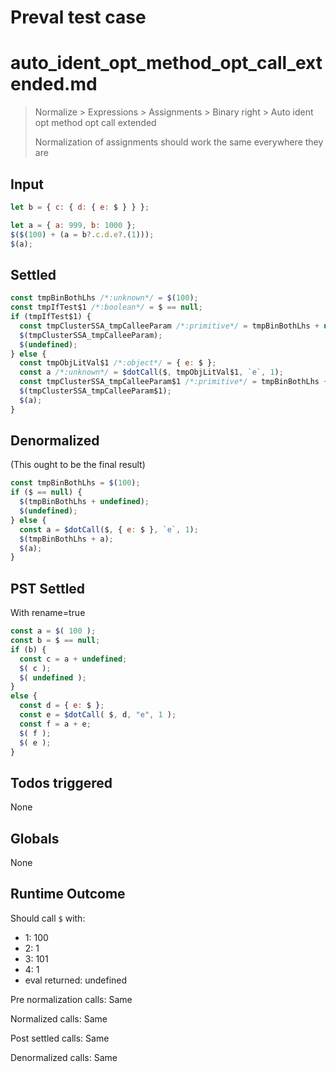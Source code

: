 # Preval test case

# auto_ident_opt_method_opt_call_extended.md

> Normalize > Expressions > Assignments > Binary right > Auto ident opt method opt call extended
>
> Normalization of assignments should work the same everywhere they are

## Input

`````js filename=intro
let b = { c: { d: { e: $ } } };

let a = { a: 999, b: 1000 };
$($(100) + (a = b?.c.d.e?.(1)));
$(a);
`````


## Settled


`````js filename=intro
const tmpBinBothLhs /*:unknown*/ = $(100);
const tmpIfTest$1 /*:boolean*/ = $ == null;
if (tmpIfTest$1) {
  const tmpClusterSSA_tmpCalleeParam /*:primitive*/ = tmpBinBothLhs + undefined;
  $(tmpClusterSSA_tmpCalleeParam);
  $(undefined);
} else {
  const tmpObjLitVal$1 /*:object*/ = { e: $ };
  const a /*:unknown*/ = $dotCall($, tmpObjLitVal$1, `e`, 1);
  const tmpClusterSSA_tmpCalleeParam$1 /*:primitive*/ = tmpBinBothLhs + a;
  $(tmpClusterSSA_tmpCalleeParam$1);
  $(a);
}
`````


## Denormalized
(This ought to be the final result)

`````js filename=intro
const tmpBinBothLhs = $(100);
if ($ == null) {
  $(tmpBinBothLhs + undefined);
  $(undefined);
} else {
  const a = $dotCall($, { e: $ }, `e`, 1);
  $(tmpBinBothLhs + a);
  $(a);
}
`````


## PST Settled
With rename=true

`````js filename=intro
const a = $( 100 );
const b = $ == null;
if (b) {
  const c = a + undefined;
  $( c );
  $( undefined );
}
else {
  const d = { e: $ };
  const e = $dotCall( $, d, "e", 1 );
  const f = a + e;
  $( f );
  $( e );
}
`````


## Todos triggered


None


## Globals


None


## Runtime Outcome


Should call `$` with:
 - 1: 100
 - 2: 1
 - 3: 101
 - 4: 1
 - eval returned: undefined

Pre normalization calls: Same

Normalized calls: Same

Post settled calls: Same

Denormalized calls: Same

